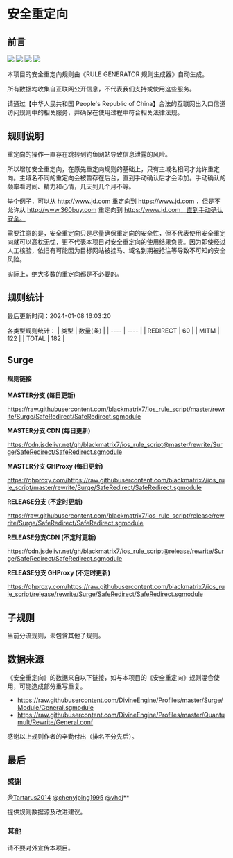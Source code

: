# 安全重定向

## 前言

![](https://shields.io/badge/-移除重复规则-ff69b4) ![](https://shields.io/badge/-MITM--HOSTNAME合并-brightgreen) ![](https://shields.io/badge/-安全重定向-c07ce3) ![](https://shields.io/badge/-正则推导HOSTNAME-033da7) 

本项目的安全重定向规则由《RULE GENERATOR 规则生成器》自动生成。

所有数据均收集自互联网公开信息，不代表我们支持或使用这些服务。

请通过【中华人民共和国 People's Republic of China】合法的互联网出入口信道访问规则中的相关服务，并确保在使用过程中符合相关法律法规。
## 规则说明
重定向的操作一直存在跳转到钓鱼网站导致信息泄露的风险。

所以增加安全重定向，在原先重定向规则的基础上，只有主域名相同才允许重定向。主域名不同的重定向会被暂存在后台，直到手动确认后才会添加。手动确认的频率看时间、精力和心情，几天到几个月不等。

举个例子，可以从 http://www.jd.com 重定向到 https://www.jd.com ，但是不允许从 http://www.360buy.com 重定向到 https://www.jd.com，直到手动确认安全。

需要注意的是，安全重定向只是尽量确保重定向的安全性，但不代表使用安全重定向就可以高枕无忧，更不代表本项目对安全重定向的使用结果负责。因为即使经过人工核验，依旧有可能因为目标网站被挂马、域名到期被抢注等导致不可知的安全风险。

实际上，绝大多数的重定向都是不必要的。

## 规则统计

最后更新时间：2024-01-08 16:03:20

各类型规则统计：
| 类型 | 数量(条)  | 
| ---- | ----  |
| REDIRECT | 60  | 
| MITM | 122  | 
| TOTAL | 182  | 


## Surge 

#### 规则链接
**MASTER分支 (每日更新)**

https://raw.githubusercontent.com/blackmatrix7/ios_rule_script/master/rewrite/Surge/SafeRedirect/SafeRedirect.sgmodule

**MASTER分支 CDN (每日更新)**

https://cdn.jsdelivr.net/gh/blackmatrix7/ios_rule_script@master/rewrite/Surge/SafeRedirect/SafeRedirect.sgmodule

**MASTER分支 GHProxy (每日更新)**

https://ghproxy.com/https://raw.githubusercontent.com/blackmatrix7/ios_rule_script/master/rewrite/Surge/SafeRedirect/SafeRedirect.sgmodule

**RELEASE分支 (不定时更新)**

https://raw.githubusercontent.com/blackmatrix7/ios_rule_script/release/rewrite/Surge/SafeRedirect/SafeRedirect.sgmodule

**RELEASE分支CDN (不定时更新)**

https://cdn.jsdelivr.net/gh/blackmatrix7/ios_rule_script@release/rewrite/Surge/SafeRedirect/SafeRedirect.sgmodule

**RELEASE分支 GHProxy (不定时更新)**

https://ghproxy.com/https://raw.githubusercontent.com/blackmatrix7/ios_rule_script/release/rewrite/Surge/SafeRedirect/SafeRedirect.sgmodule

## 子规则

当前分流规则，未包含其他子规则。


## 数据来源

《安全重定向》的数据来自以下链接，如与本项目的《安全重定向》规则混合使用，可能造成部分重写重复。

- https://raw.githubusercontent.com/DivineEngine/Profiles/master/Surge/Module/General.sgmodule
- https://raw.githubusercontent.com/DivineEngine/Profiles/master/Quantumult/Rewrite/General.conf


感谢以上规则作者的辛勤付出（排名不分先后）。

## 最后

### 感谢

[@Tartarus2014](https://github.com/Tartarus2014)  [@chenyiping1995](https://github.com/chenyiping1995) [@vhdj](https://github.com/vhdj)**

提供规则数据源及改进建议。

### 其他

请不要对外宣传本项目。